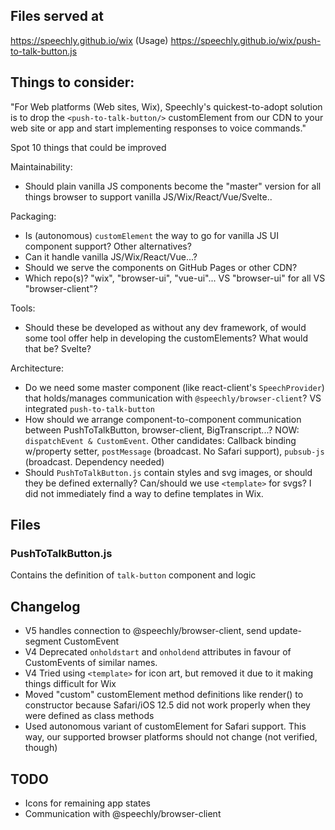 ## Files served at

https://speechly.github.io/wix (Usage)
https://speechly.github.io/wix/push-to-talk-button.js

## Things to consider:

"For Web platforms (Web sites, Wix), Speechly's quickest-to-adopt solution is to drop the `<push-to-talk-button/>` customElement from our CDN to your web site or app and start implementing responses to voice commands."

Spot 10 things that could be improved

Maintainability:
- Should plain vanilla JS components become the "master" version for all things browser to support vanilla JS/Wix/React/Vue/Svelte..

Packaging:
- Is (autonomous) `customElement` the way to go for vanilla JS UI component support? Other alternatives?
- Can it handle vanilla JS/Wix/React/Vue...?
- Should we serve the components on GitHub Pages or other CDN?
- Which repo(s)? "wix", "browser-ui", "vue-ui"... VS "browser-ui" for all VS "browser-client"?

Tools:
- Should these be developed as without any dev framework, of would some tool offer help in developing the customElements? What would that be? Svelte?

Architecture:
- Do we need some master component (like react-client's `SpeechProvider`) that holds/manages communication with `@speechly/browser-client`? VS integrated `push-to-talk-button`
- How should we arrange component-to-component communication between PushToTalkButton, browser-client, BigTranscript...? NOW: `dispatchEvent & CustomEvent`. Other candidates: Callback binding w/property setter, `postMessage` (broadcast. No Safari support), `pubsub-js` (broadcast. Dependency needed)
- Should `PushToTalkButton.js` contain styles and svg images, or should they be defined externally? Can/should we use `<template>` for svgs? I did not immediately find a way to define templates in Wix.


## Files

### PushToTalkButton.js 

Contains the definition of `talk-button` component and logic

## Changelog

- V5 handles connection to @speechly/browser-client, send update-segment CustomEvent
- V4 Deprecated `onholdstart` and `onholdend` attributes in favour of CustomEvents of similar names.
- V4 Tried using `<template>` for icon art, but removed it due to it making things difficult for Wix
- Moved "custom" customElement method definitions like render() to constructor because Safari/iOS 12.5 did not work properly when they were defined as class methods
- Used autonomous variant of customElement for Safari support. This way, our supported browser platforms should not change (not verified, though)

## TODO

- Icons for remaining app states
- Communication with @speechly/browser-client